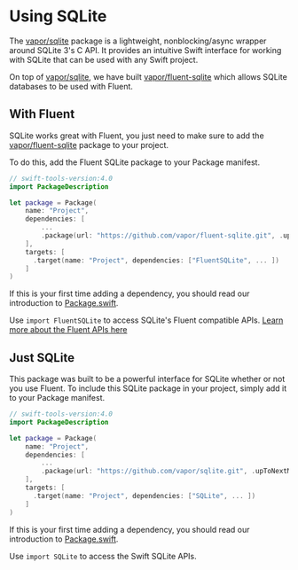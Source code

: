 # Using SQLite

The [vapor/sqlite](https://github.com/vapor/sqlite) package is a lightweight, nonblocking/async wrapper around SQLite 3's C API. It provides an intuitive Swift interface for working with SQLite that can be used with any Swift project.

On top of [vapor/sqlite](https://github.com/vapor/sqlite), we have built [vapor/fluent-sqlite](https://github.com/vapor/fluent-sqlite) which allows SQLite databases to be used with Fluent.

## With Fluent

SQLite works great with Fluent, you just need to make sure to add the [vapor/fluent-sqlite](https://github.com/vapor/fluent-sqlite)
package to your project.

To do this, add the Fluent SQLite package to your Package manifest.

```swift
// swift-tools-version:4.0
import PackageDescription

let package = Package(
    name: "Project",
    dependencies: [
        ...
        .package(url: "https://github.com/vapor/fluent-sqlite.git", .upToNextMajor(from: "3.0.0")),
    ],
    targets: [
      .target(name: "Project", dependencies: ["FluentSQLite", ... ])
    ]
)
```

If this is your first time adding a dependency, you should read our introduction to [Package.swift](../../getting-started/spm.md).

Use `import FluentSQLite` to access SQLite's Fluent compatible APIs. [Learn more about the Fluent APIs here](../../fluent/getting-started/provider.md)

## Just SQLite

This package was built to be a powerful interface for SQLite whether or not you use Fluent. To include this SQLite package in your project, simply add it to your Package manifest.

```swift
// swift-tools-version:4.0
import PackageDescription

let package = Package(
    name: "Project",
    dependencies: [
        ...
        .package(url: "https://github.com/vapor/sqlite.git", .upToNextMajor(from: "3.0.0")),
    ],
    targets: [
      .target(name: "Project", dependencies: ["SQLite", ... ])
    ]
)
```

If this is your first time adding a dependency, you should read our introduction to [Package.swift](../../getting-started/spm.md).

Use `import SQLite` to access the Swift SQLite APIs.
